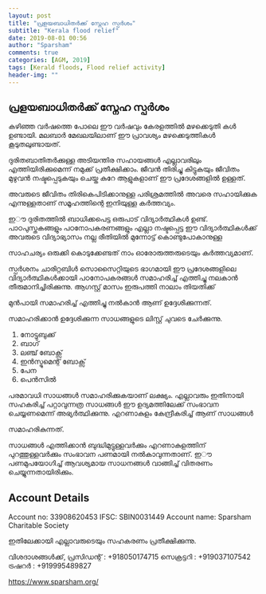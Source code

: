 ```yaml
---
layout: post
title: "പ്രളയബാധിതർക്ക് സ്നേഹ സ്പർശം"
subtitle: "Kerala flood relief"
date: 2019-08-01 00:56
author: "Sparsham"
comments: true
categories: [AGM, 2019]
tags: [Kerald floods, Flood relief activity]
header-img: ""
---
```


## പ്രളയബാധിതർക്ക് സ്നേഹ സ്പർശം ##

കഴിഞ്ഞ വർഷത്തെ പോലെ ഈ വർഷവും കേരളത്തിൽ മഴക്കെടുതി കൾ ഉണ്ടായി. മലബാർ മേഖലയിലാണ് ഈ പ്രാവശ്യം മഴക്കെടുത്തികൾ കൂടുതലുണ്ടായത്. 

ദുരിതബാതിതർക്കുള്ള അടിയന്തിര സഹായങ്ങൾ എല്ലാവരിലും എത്തിയിരിക്കുമെന്ന് നമുക്ക് പ്രതീക്ഷിക്കാം. ജീവൻ തിരിച്ചു കിട്ടുകയും ജീവിതം മുഴുവൻ നഷ്ടപ്പെടുകയും ചെയ്ത കുറേ ആളുകളാണ് ഈ പ്രദേശങ്ങളിൽ ഉള്ളത്. 

അവരുടെ ജീവിതം തിരികെപിടിക്കാനുള്ള പരിശ്രമത്തിൽ അവരെ സഹായിക്കുക എന്നുള്ളതാണ് സമൂഹത്തിന്റെ ഇനിയുള്ള കർത്തവ്യം.

ഇൗ ദുരിതത്തിൽ ബാധിക്കപെട്ട ഒരുപാട് വിദ്യാർത്ഥികൾ ഉണ്ട്. പാഠപുസ്തകങ്ങളും പഠനോപകരണങ്ങളും എല്ലാ നഷ്ടപ്പെട്ട ഈ വിദ്യാർത്ഥികൾക്ക് അവരുടെ വിദ്യാഭ്യാസം നല്ല രീതിയിൽ മുന്നോട്ട് കൊണ്ടുപോകാനുള്ള 

സാഹചര്യം ഒരുക്കി കൊടുക്കേണ്ടത് നാം ഓരോരുത്തരുടെയും കർത്തവ്യമാണ്. 

സ്പർശനം ചാരിറ്റബിൾ സൊസൈറ്റിയുടെ  ഭാഗമായി ഈ പ്രദേശങ്ങളിലെ വിദ്യാർത്ഥികൾക്കായി പഠനോപകരങ്ങൾ സമാഹരിച്ച് എത്തിച്ചു നലകാൻ തീരുമാനിച്ചിരിക്കുന്നു. ആഗസ്റ്റ് മാസം ഇരുപത്തി നാലാം തിയതിക്ക്‌  

മുൻപായി സമാഹരിച്ച് എത്തിച്ചു നൽകാൻ ആണ് ഉദ്ദേശിക്കുന്നത്. 

സമാഹരിക്കാൻ ഉദ്ദേശിക്കുന്ന സാധങ്ങളുടെ ലിസ്റ്റ് ചുവടെ ചേർക്കുന്നു. 

1. നോട്ടുബുക്ക്
2. ബാഗ്
3. ലഞ്ച് ബോക്സ്
4. ഇൻസ്ട്രുമെന്റ് ബോക്സ്
5. പേന
6. പെൻസിൽ

പരമാവധി സാധങ്ങൾ സമാഹരിക്കുകയാണ് ലക്ഷ്യം. എല്ലാവരും ഇതിനായി സഹകരിച്ച് പറ്റാവുന്നത്ര സാധങ്ങൾ ഈ ഉദ്യമത്തിലേക്ക്‌ സംഭാവന ചെയ്യണമെന്ന് അഭ്യർത്ഥിക്കുന്നു. എറണാകുളം കേന്ദ്രീകരിച്ച് ആണ് സാധങ്ങൾ 

സമാഹരികുന്നത്.

സാധങ്ങൾ എത്തിക്കാൻ ബുദ്ധിമുട്ടുള്ളവർക്കും എറണാകുളത്തിന് പുറത്തുള്ളവർക്കും സംഭാവന പണമായി നൽകാവുന്നതാണ്. ഇൗ പണമുപയോഗിച്ച് ആവശ്യമായ സാധനങ്ങൾ വാങ്ങിച്ച് വിതരണം ചെയ്യുന്നതായിരിക്കും. 

## Account Details ##
Account no: 33908620453
IFSC: SBIN0031449
Account name: Sparsham Charitable Society

ഇതിലേക്കായി എല്ലാവരുടെയും സഹകരണം പ്രതീക്ഷിക്കുന്നു. 
 
വിശദാശങ്ങൾക്ക്,
പ്രസിഡന്റ്  : +918050174715
സെക്രട്ടറി   : +919037107542
ട്രഷറർ     : +919995489827

https://www.sparsham.org/
